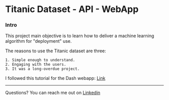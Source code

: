 # Titanic Dataset - API - WebApp

### Intro

This project main objective is to learn how to deliver a machine learning algorithm for "deployment" use.

The reasons to use the Titanic dataset are three:

    1. Simple enough to understand.
    2. Engaging with the users.
    3. It was a long-overdue project. 

 

I followed this tutorial for the Dash webapp: [Link](https://towardsdatascience.com/how-to-create-an-interactive-dash-web-application-11ea210aa6d9)

---

Questions?
You can reach me out on [Linkedin](https://www.linkedin.com/in/raulbarrue/)
